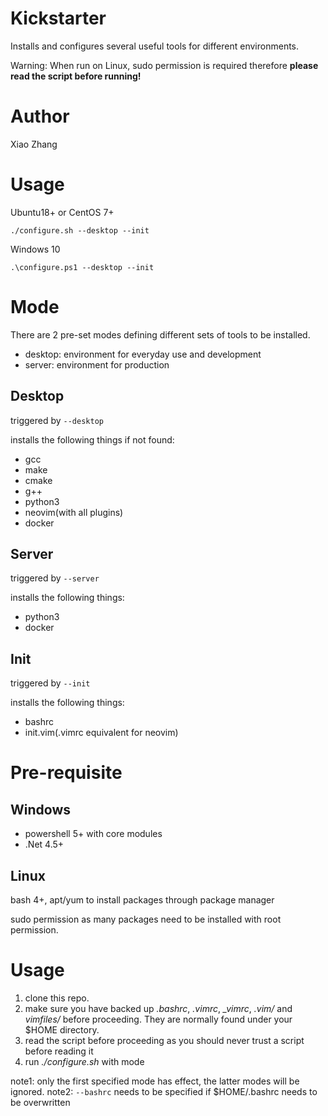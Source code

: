# Kickstarter

Installs and configures several useful tools for different environments.

Warning: When run on Linux, sudo permission is required therefore **please read the script before running!**

# Author

Xiao Zhang

# Usage
Ubuntu18+ or CentOS 7+
```
./configure.sh --desktop --init
```
Windows 10
```
.\configure.ps1 --desktop --init
```

# Mode

There are 2 pre-set modes defining different sets of tools to be installed.
- desktop: environment for everyday use and development
- server: environment for production

## Desktop

triggered by `--desktop`

installs the following things if not found:
- gcc
- make
- cmake
- g++
- python3
- neovim(with all plugins)
- docker

## Server

triggered by `--server`

installs the following things:
- python3
- docker

## Init

triggered by `--init`

installs the following things:
- bashrc
- init.vim(.vimrc equivalent for neovim)

# Pre-requisite

## Windows

- powershell 5+ with core modules
- .Net 4.5+

## Linux

bash 4+, apt/yum to install packages through package manager

sudo permission as many packages need to be installed with root permission.

# Usage

1. clone this repo.
2. make sure you have backed up *.bashrc*, *.vimrc*, *_vimrc*, *.vim/* and *vimfiles/* before proceeding. They are normally found under your $HOME directory.
3. read the script before proceeding as you should never trust a script before reading it
4. run *.\/configure.sh* with mode

note1: only the first specified mode has effect, the latter modes will be ignored.
note2: `--bashrc` needs to be specified if $HOME/.bashrc needs to be overwritten
